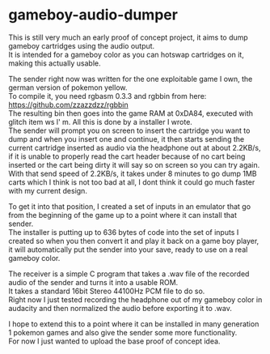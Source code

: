 # gameboy-audio-dumper
This is still very much an early proof of concept project, it aims to dump gameboy cartridges using the audio output.  
It is intended for a gameboy color as you can hotswap cartridges on it, making this actually usable.    

The sender right now was written for the one exploitable game I own, the german version of pokemon yellow.  
To compile it, you need rgbasm 0.3.3 and rgbbin from here:  
https://github.com/zzazzdzz/rgbbin  
The resulting bin then goes into the game RAM at 0xDA84, executed with glitch item ws l' m. All this is done by a installer I wrote.  
The sender will prompt you on screen to insert the cartridge you want to dump and when you insert one and continue, it then starts sending the current cartridge inserted as audio via the headphone out at about 2.2KB/s, if it is unable to properly read the cart header because of no cart being inserted or the cart being dirty it will say so on screen so you can try again.  
With that send speed of 2.2KB/s, it takes under 8 minutes to go dump 1MB carts which I think is not too bad at all, I dont think it could go much faster with my current design.    

To get it into that position, I created a set of inputs in an emulator that go from the beginning of the game up to a point where it can install that sender.  
The installer is putting up to 636 bytes of code into the set of inputs I created so when you then convert it and play it back on a game boy player, it will automatically put the sender into your save, ready to use on a real gameboy color.    

The receiver is a simple C program that takes a .wav file of the recorded audio of the sender and turns it into a usable ROM.  
It takes a standard 16bit Stereo 44100Hz PCM file to do so.  
Right now I just tested recording the headphone out of my gameboy color in audacity and then normalized the audio before exporting it to .wav.    

I hope to extend this to a point where it can be installed in many generation 1 pokemon games and also give the sender some more functionality.  
For now I just wanted to upload the base proof of concept idea.

